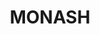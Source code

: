 ---
lastmod: '2025-04-06T06:05:20+00:00'
latitude: -35.410206
layout: suburb
longitude: 149.111402
postcode: '2904'
state: ACT
title: MONASH
url: /act/monash/
---